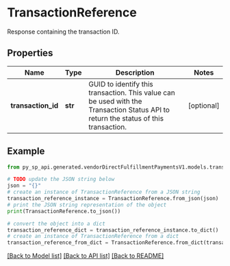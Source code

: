 # TransactionReference

Response containing the transaction ID.

## Properties

Name | Type | Description | Notes
------------ | ------------- | ------------- | -------------
**transaction_id** | **str** | GUID to identify this transaction. This value can be used with the Transaction Status API to return the status of this transaction. | [optional] 

## Example

```python
from py_sp_api.generated.vendorDirectFulfillmentPaymentsV1.models.transaction_reference import TransactionReference

# TODO update the JSON string below
json = "{}"
# create an instance of TransactionReference from a JSON string
transaction_reference_instance = TransactionReference.from_json(json)
# print the JSON string representation of the object
print(TransactionReference.to_json())

# convert the object into a dict
transaction_reference_dict = transaction_reference_instance.to_dict()
# create an instance of TransactionReference from a dict
transaction_reference_from_dict = TransactionReference.from_dict(transaction_reference_dict)
```
[[Back to Model list]](../README.md#documentation-for-models) [[Back to API list]](../README.md#documentation-for-api-endpoints) [[Back to README]](../README.md)


